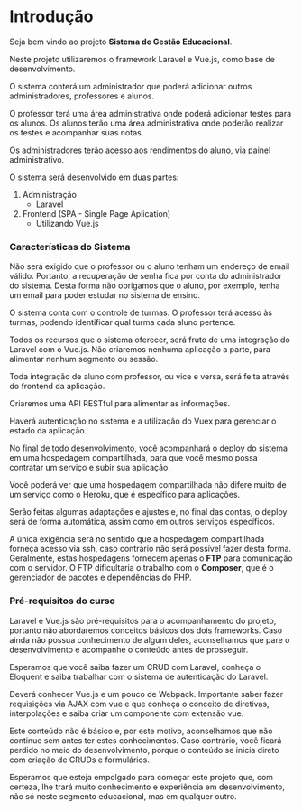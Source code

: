# Introdução

Seja bem vindo ao projeto **Sistema de Gestão Educacional**. 

Neste projeto utilizaremos o framework Laravel e Vue.js, como base de desenvolvimento.

O sistema conterá um administrador que poderá adicionar outros administradores, professores e alunos.

O professor terá uma área administrativa onde poderá adicionar testes para os alunos. Os alunos terão uma área administrativa onde poderão realizar os testes e acompanhar suas notas.

Os administradores terão acesso aos rendimentos do aluno, via painel administrativo.

O sistema será desenvolvido em duas partes:

1. Administração
	* Laravel
2. Frontend (SPA - Single Page Aplication)
	* Utilizando Vue.js 

### Características do Sistema

Não será exigido que o professor ou o aluno tenham um endereço de email válido. Portanto, a recuperação de senha fica por conta do administrador do sistema. Desta forma não obrigamos que o aluno, por exemplo, tenha um email para poder estudar no sistema de ensino.

O sistema conta com o controle de turmas. O professor terá acesso às turmas, podendo identificar qual turma cada aluno pertence.

Todos os recursos que o sistema oferecer, será fruto de uma integração do Laravel com o Vue.js. Não criaremos nenhuma aplicação a parte, para alimentar nenhum segmento ou sessão.

Toda integração de aluno com professor, ou vice e versa, será feita através do frontend da aplicação.

Criaremos uma API RESTful para alimentar as informações.

Haverá autenticação no sistema e a utilização do Vuex para gerenciar o estado da aplicação.

No final de todo desenvolvimento, você acompanhará o deploy do sistema em uma hospedagem compartilhada, para que você mesmo possa contratar um serviço e subir sua aplicação.

Você poderá ver que uma hospedagem compartilhada não difere muito de um serviço como o Heroku, que é específico para aplicações. 

Serão feitas algumas adaptações e ajustes e, no final das contas, o deploy será de forma automática, assim como em outros serviços específicos.

A única exigência será no sentido que a hospedagem compartilhada forneça acesso via ssh, caso contrário não será possível fazer desta forma. Geralmente, estas hospedagens fornecem apenas o **FTP** para comunicação com o servidor. O FTP dificultaria o trabalho com o **Composer**, que é o gerenciador de pacotes e dependências do PHP.

### Pré-requisitos do curso

Laravel e Vue.js são pré-requisitos para o acompanhamento do projeto, portanto não abordaremos conceitos básicos dos dois frameworks. Caso ainda não possua conhecimento de algum deles, aconselhamos que pare o desenvolvimento e acompanhe o conteúdo antes de prosseguir.

Esperamos que você saiba fazer um CRUD com Laravel, conheça o Eloquent e saiba trabalhar com o sistema de autenticação do Laravel.

Deverá conhecer Vue.js e um pouco de Webpack. Importante saber fazer requisições via AJAX com vue e que conheça o conceito de diretivas, interpolações e saiba criar um componente com extensão vue.

Este conteúdo não é básico e, por este motivo, aconselhamos que não continue sem antes ter estes conhecimentos. Caso contrário, você ficará perdido no meio do desenvolvimento, porque o conteúdo se inicia direto com criação de CRUDs e formulários.

Esperamos que esteja empolgado para começar este projeto que, com certeza, lhe trará muito conhecimento e experiência em desenvolvimento, não só neste segmento educacional, mas em qualquer outro.